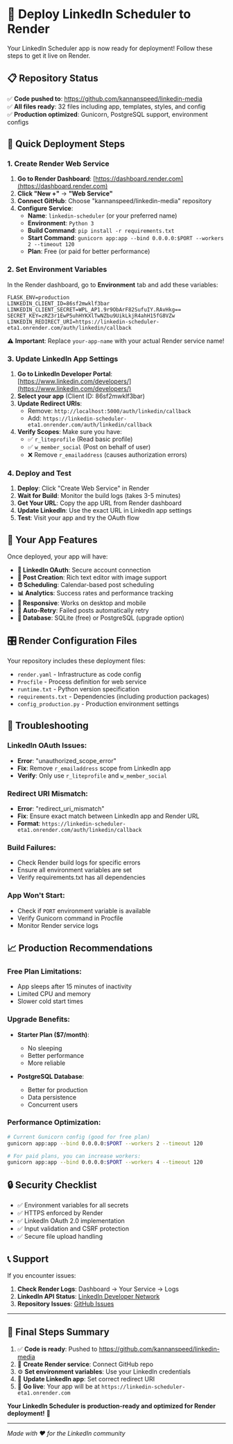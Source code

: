 # 🚀 Deploy LinkedIn Scheduler to Render

Your LinkedIn Scheduler app is now ready for deployment! Follow these steps to get it live on Render.

## 📋 Repository Status
✅ **Code pushed to**: https://github.com/kannanspeed/linkedin-media  
✅ **All files ready**: 32 files including app, templates, styles, and config  
✅ **Production optimized**: Gunicorn, PostgreSQL support, environment configs  

## 🎯 Quick Deployment Steps

### 1. Create Render Web Service

1. **Go to Render Dashboard**: [https://dashboard.render.com](https://dashboard.render.com)
2. **Click "New +"** → **"Web Service"**
3. **Connect GitHub**: Choose "kannanspeed/linkedin-media" repository
4. **Configure Service**:
   - **Name**: `linkedin-scheduler` (or your preferred name)
   - **Environment**: `Python 3`
   - **Build Command**: `pip install -r requirements.txt`
   - **Start Command**: `gunicorn app:app --bind 0.0.0.0:$PORT --workers 2 --timeout 120`
   - **Plan**: Free (or paid for better performance)

### 2. Set Environment Variables

In the Render dashboard, go to **Environment** tab and add these variables:

```env
FLASK_ENV=production
LINKEDIN_CLIENT_ID=86sf2mwklf3bar
LINKEDIN_CLIENT_SECRET=WPL_AP1.9r9ObArF82SufuIY.RAvHkg==
SECRET_KEY=zRZ3r1EwP5uhHYKXlTwNZbu9UikLkjR4ahH15fG8VZw
LINKEDIN_REDIRECT_URI=https://linkedin-scheduler-eta1.onrender.com/auth/linkedin/callback
```

⚠️ **Important**: Replace `your-app-name` with your actual Render service name!

### 3. Update LinkedIn App Settings

1. **Go to LinkedIn Developer Portal**: [https://www.linkedin.com/developers/](https://www.linkedin.com/developers/)
2. **Select your app** (Client ID: 86sf2mwklf3bar)
3. **Update Redirect URIs**:
   - Remove: `http://localhost:5000/auth/linkedin/callback`
   - Add: `https://linkedin-scheduler-eta1.onrender.com/auth/linkedin/callback`
4. **Verify Scopes**: Make sure you have:
   - ✅ `r_liteprofile` (Read basic profile)
   - ✅ `w_member_social` (Post on behalf of user)
   - ❌ Remove `r_emailaddress` (causes authorization errors)

### 4. Deploy and Test

1. **Deploy**: Click "Create Web Service" in Render
2. **Wait for Build**: Monitor the build logs (takes 3-5 minutes)
3. **Get Your URL**: Copy the app URL from Render dashboard
4. **Update LinkedIn**: Use the exact URL in LinkedIn app settings
5. **Test**: Visit your app and try the OAuth flow

## 🔧 Your App Features

Once deployed, your app will have:

- **🔐 LinkedIn OAuth**: Secure account connection
- **📝 Post Creation**: Rich text editor with image support  
- **⏰ Scheduling**: Calendar-based post scheduling
- **📊 Analytics**: Success rates and performance tracking
- **📱 Responsive**: Works on desktop and mobile
- **🔄 Auto-Retry**: Failed posts automatically retry
- **💾 Database**: SQLite (free) or PostgreSQL (upgrade option)

## 🎛️ Render Configuration Files

Your repository includes these deployment files:

- `render.yaml` - Infrastructure as code config
- `Procfile` - Process definition for web service
- `runtime.txt` - Python version specification
- `requirements.txt` - Dependencies (including production packages)
- `config_production.py` - Production environment settings

## 🚨 Troubleshooting

### LinkedIn OAuth Issues:
- **Error**: "unauthorized_scope_error"
- **Fix**: Remove `r_emailaddress` scope from LinkedIn app
- **Verify**: Only use `r_liteprofile` and `w_member_social`

### Redirect URI Mismatch:
- **Error**: "redirect_uri_mismatch"  
- **Fix**: Ensure exact match between LinkedIn app and Render URL
- **Format**: `https://linkedin-scheduler-eta1.onrender.com/auth/linkedin/callback`

### Build Failures:
- Check Render build logs for specific errors
- Ensure all environment variables are set
- Verify requirements.txt has all dependencies

### App Won't Start:
- Check if `PORT` environment variable is available
- Verify Gunicorn command in Procfile
- Monitor Render service logs

## 📈 Production Recommendations

### Free Plan Limitations:
- App sleeps after 15 minutes of inactivity
- Limited CPU and memory
- Slower cold start times

### Upgrade Benefits:
- **Starter Plan ($7/month)**:
  - No sleeping
  - Better performance  
  - More reliable
  
- **PostgreSQL Database**:
  - Better for production
  - Data persistence
  - Concurrent users

### Performance Optimization:
```bash
# Current Gunicorn config (good for free plan)
gunicorn app:app --bind 0.0.0.0:$PORT --workers 2 --timeout 120

# For paid plans, you can increase workers:
gunicorn app:app --bind 0.0.0.0:$PORT --workers 4 --timeout 120
```

## 🔒 Security Checklist

- ✅ Environment variables for all secrets
- ✅ HTTPS enforced by Render
- ✅ LinkedIn OAuth 2.0 implementation
- ✅ Input validation and CSRF protection
- ✅ Secure file upload handling

## 📞 Support

If you encounter issues:

1. **Check Render Logs**: Dashboard → Your Service → Logs
2. **LinkedIn API Status**: [LinkedIn Developer Network](https://www.linkedin.com/developers/)
3. **Repository Issues**: [GitHub Issues](https://github.com/kannanspeed/linkedin-media/issues)

---

## 🎉 Final Steps Summary

1. ✅ **Code is ready**: Pushed to https://github.com/kannanspeed/linkedin-media
2. 🔄 **Create Render service**: Connect GitHub repo
3. ⚙️ **Set environment variables**: Use your LinkedIn credentials  
4. 🔗 **Update LinkedIn app**: Set correct redirect URI
5. 🚀 **Go live**: Your app will be at `https://linkedin-scheduler-eta1.onrender.com`

**Your LinkedIn Scheduler is production-ready and optimized for Render deployment!** 🚀

---

*Made with ❤️ for the LinkedIn community*
